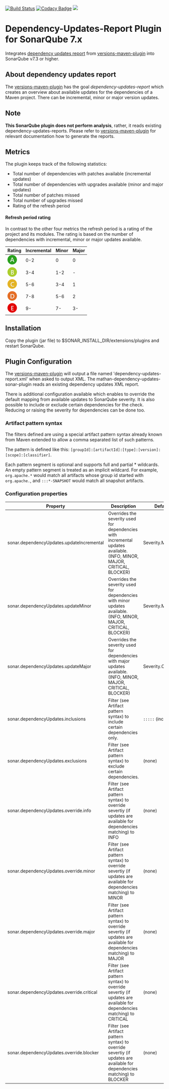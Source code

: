 [![Build Status](https://travis-ci.org/reallyinsane/mathan-dependency-updates-sonar-plugin.svg?branch=master)](https://travis-ci.org/reallyinsane/mathan-dependency-updates-sonar-plugin)
[![Codacy Badge](https://api.codacy.com/project/badge/Grade/bcd46487fd2c4b79b930556275eec3d4)](https://www.codacy.com/app/reallyinsane/mathan-dependency-updates-sonar-plugin?utm_source=github.com&amp;utm_medium=referral&amp;utm_content=reallyinsane/mathan-dependency-updates-sonar-plugin&amp;utm_campaign=Badge_Grade)
<a href="https://opensource.org/licenses/Apache-2.0"><img src="https://img.shields.io/badge/license-apache2-blue.svg"></a>

# Dependency-Updates-Report Plugin for SonarQube 7.x

Integrates [dependency updates report] from [versions-maven-plugin] into SonarQube v7.3 or higher.

## About dependency updates report

The [versions-maven-plugin] has the goal *dependency-updates-report* which creates an overview about available updates for the dependencies of a Maven project. There can be incremental, minor or major version updates.


## Note

**This SonarQube plugin does not perform analysis**, rather, it reads existing dependency-updates-reports. Please refer to [versions-maven-plugin] for relevant documentation how to generate the reports.

## Metrics

The plugin keeps track of the following statistics:

* Total number of dependencies with patches available (incremental updates)
* Total number of dependencies with upgrades available (minor and major updates)
* Total number of patches missed
* Total number of upgrades missed
* Rating of the refresh period

#### Refresh period rating

In contrast to the other four metrics the refresh period is a rating of the project and its modules. The rating is based on the number of dependencies with incremental, minor or major updates available.

Rating      | Incremental | Minor | Major
------------|-------------|-------|------
![a](a.png) | 0-2         | 0     | 0 
![b](b.png) | 3-4         | 1-2   | -
![c](c.png) | 5-6         | 3-4   | 1  
![d](d.png) | 7-8         | 5-6   | 2
![e](e.png) | 9-          | 7-    | 3-

## Installation

Copy the plugin (jar file) to $SONAR_INSTALL_DIR/extensions/plugins and restart SonarQube.

## Plugin Configuration

The [versions-maven-plugin] will output a file named 'dependency-updates-report.xml' when asked to output XML. The mathan-dependency-updates-sonar-plugin reads an existing dependency updates XML
report.

There is additional configuration available which enables to override the default mapping from available updates to SonarQube severity. It is also possible to include or exclude certain
dependencies for the check. Reducing or raising the severity for dependencies can be done too. 

### Artifact pattern syntax 
 
The filters defined are using a special artifact pattern syntax already known from Maven extended to allow a comma separated list of such patterns.
 
The pattern is defined like this: `[groupId]:[artifactId]:[type]:[version]:[scope]:[classifier]`. 

Each pattern segment is optional and supports full and partial * wildcards. An empty pattern segment is treated as an implicit wildcard. For example, `org.apache.*` would match all artifacts
whose group id started with `org.apache.`, and `:::*-SNAPSHOT` would match all snapshot artifacts.

### Configuration properties

Property | Description | Default
---------|-------------|--------
sonar.dependencyUpdates.updateIncremental | Overrides the severity used for dependencies with incremental updates available. (INFO, MINOR, MAJOR, CRITICAL, BLOCKER) | Severity.MINOR
sonar.dependencyUpdates.updateMinor | Overrides the severity used for dependencies with minor updates available. (INFO, MINOR, MAJOR, CRITICAL, BLOCKER) | Severity.MAJOR
sonar.dependencyUpdates.updateMajor | Overrides the severity used for dependencies with major updates available. (INFO, MINOR, MAJOR, CRITICAL, BLOCKER) | Severity.CRITICAL
sonar.dependencyUpdates.inclusions | Filter (see Artifact pattern syntax) to include certain dependencies only. | `:::::` (include all)
sonar.dependencyUpdates.exclusions | Filter (see Artifact pattern syntax) to exclude certain dependencies. | (none)
sonar.dependencyUpdates.override.info | Filter (see Artifact pattern syntax) to override severtiy (if updates are available for dependencies matching) to INFO | (none)
sonar.dependencyUpdates.override.minor | Filter (see Artifact pattern syntax) to override severtiy (if updates are available for dependencies matching) to MINOR | (none)
sonar.dependencyUpdates.override.major | Filter (see Artifact pattern syntax) to override severtiy (if updates are available for dependencies matching) to MAJOR | (none)
sonar.dependencyUpdates.override.critical | Filter (see Artifact pattern syntax) to override severtiy (if updates are available for dependencies matching) to CRITICAL | (none)
sonar.dependencyUpdates.override.blocker | Filter (see Artifact pattern syntax) to override severtiy (if updates are available for dependencies matching) to BLOCKER | (none)

[dependency updates report]: https://www.mojohaus.org/versions-maven-plugin/dependency-updates-report-mojo.html
[versions-maven-plugin]: https://github.com/mojohaus/versions-maven-plugin